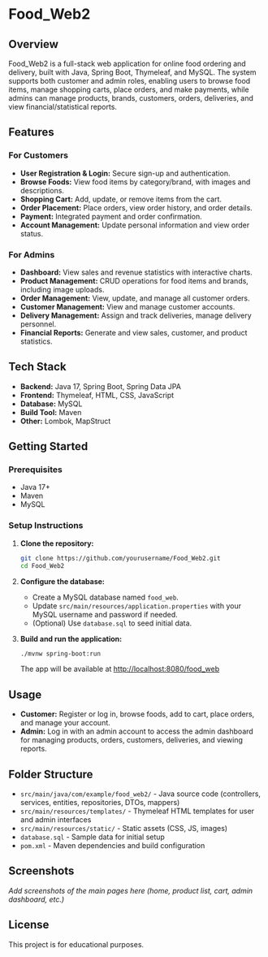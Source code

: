 # Food_Web2

## Overview
Food_Web2 is a full-stack web application for online food ordering and delivery, built with Java, Spring Boot, Thymeleaf, and MySQL. The system supports both customer and admin roles, enabling users to browse food items, manage shopping carts, place orders, and make payments, while admins can manage products, brands, customers, orders, deliveries, and view financial/statistical reports.

## Features

### For Customers
- **User Registration & Login:** Secure sign-up and authentication.
- **Browse Foods:** View food items by category/brand, with images and descriptions.
- **Shopping Cart:** Add, update, or remove items from the cart.
- **Order Placement:** Place orders, view order history, and order details.
- **Payment:** Integrated payment and order confirmation.
- **Account Management:** Update personal information and view order status.

### For Admins
- **Dashboard:** View sales and revenue statistics with interactive charts.
- **Product Management:** CRUD operations for food items and brands, including image uploads.
- **Order Management:** View, update, and manage all customer orders.
- **Customer Management:** View and manage customer accounts.
- **Delivery Management:** Assign and track deliveries, manage delivery personnel.
- **Financial Reports:** Generate and view sales, customer, and product statistics.

## Tech Stack
- **Backend:** Java 17, Spring Boot, Spring Data JPA
- **Frontend:** Thymeleaf, HTML, CSS, JavaScript
- **Database:** MySQL
- **Build Tool:** Maven
- **Other:** Lombok, MapStruct

## Getting Started

### Prerequisites
- Java 17+
- Maven
- MySQL

### Setup Instructions
1. **Clone the repository:**
   ```bash
   git clone https://github.com/yourusername/Food_Web2.git
   cd Food_Web2
   ```
2. **Configure the database:**
   - Create a MySQL database named `food_web`.
   - Update `src/main/resources/application.properties` with your MySQL username and password if needed.
   - (Optional) Use `database.sql` to seed initial data.

3. **Build and run the application:**
   ```bash
   ./mvnw spring-boot:run
   ```
   The app will be available at [http://localhost:8080/food_web](http://localhost:8080/food_web)

## Usage
- **Customer:** Register or log in, browse foods, add to cart, place orders, and manage your account.
- **Admin:** Log in with an admin account to access the admin dashboard for managing products, orders, customers, deliveries, and viewing reports.

## Folder Structure
- `src/main/java/com/example/food_web2/` - Java source code (controllers, services, entities, repositories, DTOs, mappers)
- `src/main/resources/templates/` - Thymeleaf HTML templates for user and admin interfaces
- `src/main/resources/static/` - Static assets (CSS, JS, images)
- `database.sql` - Sample data for initial setup
- `pom.xml` - Maven dependencies and build configuration

## Screenshots
_Add screenshots of the main pages here (home, product list, cart, admin dashboard, etc.)_

## License
This project is for educational purposes.